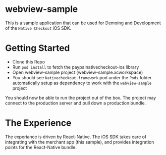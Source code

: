 # webview-sample

This is a sample application that can be used for Demoing and Development of the `Native Checkout` iOS SDK. 


# Getting Started

* Clone this Repo
* Run `pod install` to fetch the paypalnativecheckout-ios library
* Open webview-sample project (webview-sample.xcworkspace)
* You should see `Nativecheckout.framework` pod under the `Pods` folder automatically setup as dependency to work with the `webview-sample` project

You should now be able to run the project out of the box. The project may connect to the production server and pull
down a production bundle. 

# The Experience

The experiance is driven by React-Native. The iOS SDK takes care of integrating with the merchant app (this sample), and 
provides integration points for the React-Native bundle. 

